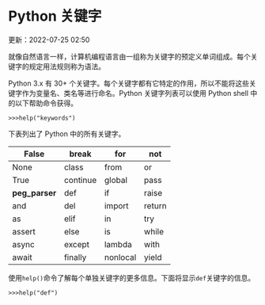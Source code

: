 # Python 关键字

更新：2022-07-25 02:50

就像自然语言一样，计算机编程语言由一组称为关键字的预定义单词组成。每个关键字的规定用法规则称为语法。

Python 3.x 有 30+ 个关键字。每个关键字都有它特定的作用，所以不能将这些关键字作为变量名、类名等进行命名。Python 关键字列表可以使用 Python shell 中的以下帮助命令获得。

```
>>>help("keywords")
```

下表列出了 Python 中的所有关键字。

| False          | break    | for      | not    |
| -------------- | -------- | -------- | ------ |
| None           | class    | from     | or     |
| True           | continue | global   | pass   |
| __peg_parser__ | def      | if       | raise  |
| and            | del      | import   | return |
| as             | elif     | in       | try    |
| assert         | else     | is       | while  |
| async          | except   | lambda   | with   |
| await          | finally  | nonlocal | yield  |



使用`help()`命令了解每个单独关键字的更多信息。下面将显示`def`关键字的信息。

```
>>>help("def")
```